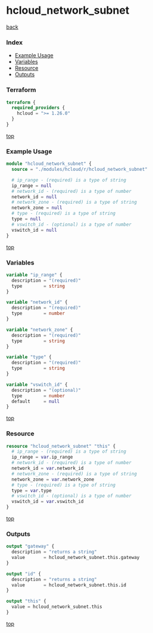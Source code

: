# hcloud_network_subnet

[back](../hcloud.md)

### Index

- [Example Usage](#example-usage)
- [Variables](#variables)
- [Resource](#resource)
- [Outputs](#outputs)

### Terraform

```terraform
terraform {
  required_providers {
    hcloud = ">= 1.26.0"
  }
}
```

[top](#index)

### Example Usage

```terraform
module "hcloud_network_subnet" {
  source = "./modules/hcloud/r/hcloud_network_subnet"

  # ip_range - (required) is a type of string
  ip_range = null
  # network_id - (required) is a type of number
  network_id = null
  # network_zone - (required) is a type of string
  network_zone = null
  # type - (required) is a type of string
  type = null
  # vswitch_id - (optional) is a type of number
  vswitch_id = null
}
```

[top](#index)

### Variables

```terraform
variable "ip_range" {
  description = "(required)"
  type        = string
}

variable "network_id" {
  description = "(required)"
  type        = number
}

variable "network_zone" {
  description = "(required)"
  type        = string
}

variable "type" {
  description = "(required)"
  type        = string
}

variable "vswitch_id" {
  description = "(optional)"
  type        = number
  default     = null
}
```

[top](#index)

### Resource

```terraform
resource "hcloud_network_subnet" "this" {
  # ip_range - (required) is a type of string
  ip_range = var.ip_range
  # network_id - (required) is a type of number
  network_id = var.network_id
  # network_zone - (required) is a type of string
  network_zone = var.network_zone
  # type - (required) is a type of string
  type = var.type
  # vswitch_id - (optional) is a type of number
  vswitch_id = var.vswitch_id
}
```

[top](#index)

### Outputs

```terraform
output "gateway" {
  description = "returns a string"
  value       = hcloud_network_subnet.this.gateway
}

output "id" {
  description = "returns a string"
  value       = hcloud_network_subnet.this.id
}

output "this" {
  value = hcloud_network_subnet.this
}
```

[top](#index)